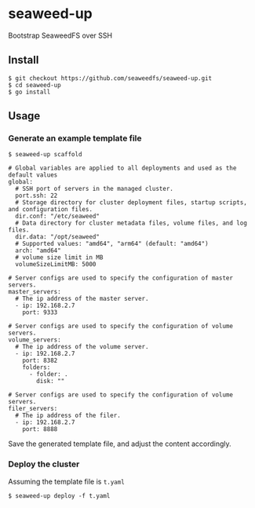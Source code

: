 # seaweed-up
Bootstrap SeaweedFS over SSH

## Install
```
$ git checkout https://github.com/seaweedfs/seaweed-up.git
$ cd seaweed-up
$ go install
```

## Usage

### Generate an example template file

```
$ seaweed-up scaffold

# Global variables are applied to all deployments and used as the default values
global:
  # SSH port of servers in the managed cluster.
  port.ssh: 22
  # Storage directory for cluster deployment files, startup scripts, and configuration files.
  dir.conf: "/etc/seaweed"
  # Data directory for cluster metadata files, volume files, and log files.
  dir.data: "/opt/seaweed"
  # Supported values: "amd64", "arm64" (default: "amd64")
  arch: "amd64"
  # volume size limit in MB
  volumeSizeLimitMB: 5000

# Server configs are used to specify the configuration of master servers.
master_servers:
  # The ip address of the master server.
  - ip: 192.168.2.7
    port: 9333

# Server configs are used to specify the configuration of volume servers.
volume_servers:
  # The ip address of the volume server.
  - ip: 192.168.2.7
    port: 8382
    folders:
      - folder: .
        disk: ""

# Server configs are used to specify the configuration of volume servers.
filer_servers:
  # The ip address of the filer.
  - ip: 192.168.2.7
    port: 8888

```

Save the generated template file, and adjust the content accordingly.

### Deploy the cluster

Assuming the template file is `t.yaml`

```
$ seaweed-up deploy -f t.yaml

```
